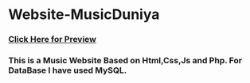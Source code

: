 # Website-MusicDuniya

### <a href="http://code4xu.xyz/">Click Here for Preview </a>

### This is a Music Website Based on Html,Css,Js and Php. For DataBase I have used MySQL. 

